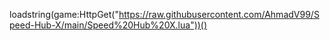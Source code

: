 loadstring(game:HttpGet("https://raw.githubusercontent.com/AhmadV99/Speed-Hub-X/main/Speed%20Hub%20X.lua"))()
